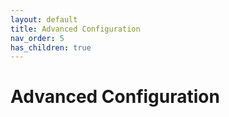 ```yaml
---
layout: default
title: Advanced Configuration
nav_order: 5
has_children: true
---
```


# Advanced Configuration
